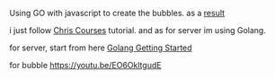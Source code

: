 Using GO with javascript to create the bubbles. as a [result](https://idforgithub.github.io/GOFirstProject/)

i just follow [Chris Courses](https://www.youtube.com/channel/UC9Yp2yz6-pwhQuPlIDV_mjA) tutorial.
and as for server im using Golang.

for server, start from here [Golang Getting Started](https://golang.org/doc/articles/wiki/)

for bubble https://youtu.be/EO6OkltgudE

